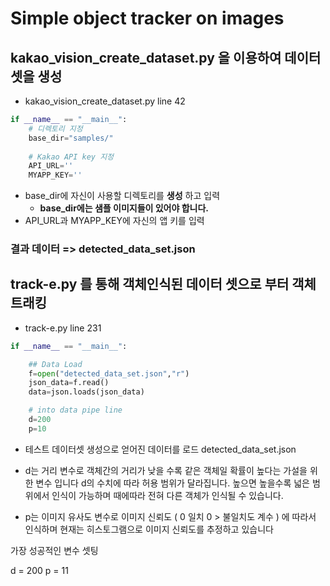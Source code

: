 # Simple object tracker on images

## kakao_vision_create_dataset.py 을 이용하여 데이터 셋을 생성
-  kakao_vision_create_dataset.py line 42
```python
if __name__ == "__main__":
    # 디렉토리 지정
    base_dir="samples/"
    
    # Kakao API key 지정
    API_URL=''
    MYAPP_KEY=''
``` 
- base_dir에 자신이 사용할 디렉토리를 **생성** 하고 입력
    - **base_dir에는 샘플 이미지들이 있어야 합니다.**
- API_URL과 MYAPP_KEY에 자신의 앱 키를 입력
### 결과 데이터 => detected_data_set.json

## track-e.py 를 통해 객체인식된 데이터 셋으로 부터 객체 트래킹
- track-e.py line 231
```python
if __name__ == "__main__":

    ## Data Load
    f=open("detected_data_set.json","r")
    json_data=f.read()
    data=json.loads(json_data)

    # into data pipe line
    d=200
    p=10
```
- 테스트 데이터셋 생성으로 얻어진 데이터를 로드 detected_data_set.json
- d는 거리 변수로 객체간의 거리가 낮을 수록 같은 객체일 확률이 높다는 가설을 위한 변수 입니다 d의 수치에 따라 허용 범위가 달라집니다. 높으면 높을수록 넓은 범위에서 인식이 가능하며 때에따라 전혀 다른 객체가 인식될 수 있습니다.

- p는 이미지 유사도 변수로 이미지 신뢰도 ( 0 일치 0 > 불일치도 계수 ) 에 따라서 인식하며 현재는 히스토그램으로 이미지 신뢰도를 추정하고 있습니다

가장 성공적인 변수 셋팅

d = 200
p = 11